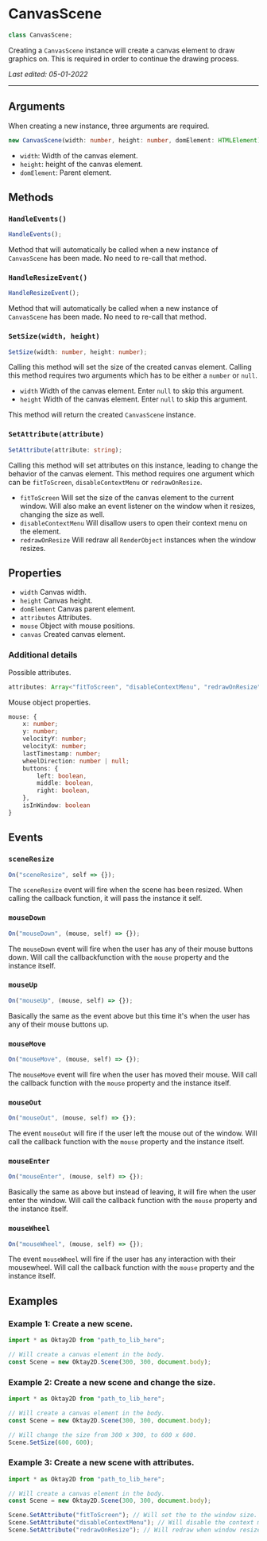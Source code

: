 # CanvasScene

```ts
class CanvasScene;
```

Creating a ``CanvasScene`` instance will create a canvas element to draw graphics on. This is required in order to continue
the drawing process.


_Last edited: 05-01-2022_
- - -

## Arguments

When creating a new instance, three arguments are required.

```ts
new CanvasScene(width: number, height: number, domElement: HTMLElement);
```

- ``width``: Width of the canvas element.
- ``height``: height of the canvas element.
- ``domElement``: Parent element.

## Methods

### ``HandleEvents()``

```ts
HandleEvents();
```

Method that will automatically be called when a new instance of ``CanvasScene`` has been made. No need to re-call that method.

### ``HandleResizeEvent()`` 

```ts
HandleResizeEvent();
```

Method that will automatically be called when a new instance of ``CanvasScene`` has been made. No need to re-call that method.

### ``SetSize(width, height)`` 

```ts
SetSize(width: number, height: number);
```

Calling this method will set the size of the created canvas element. Calling this method requires two arguments which has to be
either a ``number`` or ``null``.

- ``width`` Width of the canvas element. Enter ``null`` to skip this argument.
- ``height`` Width of the canvas element. Enter ``null`` to skip this argument.

This method will return the created ``CanvasScene`` instance.

### ``SetAttribute(attribute)``

```ts
SetAttribute(attribute: string);
```

Calling this method will set attributes on this instance, leading to change the behavior of the canvas element. This method
requires one argument which can be ``fitToScreen``, ``disableContextMenu`` or ``redrawOnResize``.

- ``fitToScreen`` Will set the size of the canvas element to the current window. Will also make an event listener on the window when it resizes, changing the size as well.
- ``disableContextMenu`` Will disallow users to open their context menu on the element.
- ``redrawOnResize`` Will redraw all ``RenderObject`` instances when the window resizes.

## Properties

- ``width`` Canvas width.
- ``height`` Canvas height.
- ``domElement`` Canvas parent element.
- ``attributes`` Attributes.
- ``mouse`` Object with mouse positions.
- ``canvas`` Created canvas element.

### Additional details

Possible attributes.
```ts
attributes: Array<"fitToScreen", "disableContextMenu", "redrawOnResize">
```

Mouse object properties.
```ts
mouse: {
    x: number;
    y: number;
    velocityY: number;
    velocityX: number;
    lastTimestamp: number;
    wheelDirection: number | null;
    buttons: {
        left: boolean,
        middle: boolean,
        right: boolean,
    },
    isInWindow: boolean
}
```

## Events

### ``sceneResize``

```js
On("sceneResize", self => {});
```

The ``sceneResize`` event will fire when the scene has been resized. When calling the callback function, 
it will pass the instance it self.

### ``mouseDown``

```js
On("mouseDown", (mouse, self) => {});
```

The ``mouseDown`` event will fire when the user has any of their mouse buttons down. Will call the callbackfunction
with the ``mouse`` property and the instance itself.

### ``mouseUp``

```js
On("mouseUp", (mouse, self) => {});
```

Basically the same as the event above but this time it's when the user has any of their mouse buttons up.

### ``mouseMove`` 

```js
On("mouseMove", (mouse, self) => {});
```

The ``mouseMove`` event will fire when the user has moved their mouse. Will call the callback function with the ``mouse`` property and the instance itself.

### ``mouseOut``

```js
On("mouseOut", (mouse, self) => {});
```
 
The event ``mouseOut`` will fire if the user left the mouse out of the window. Will call the callback function with the ``mouse`` property and the instance itself.

### ``mouseEnter``

```js
On("mouseEnter", (mouse, self) => {});
```

Basically the same as above but instead of leaving, it will fire when the user enter the window. Will call the callback function with the ``mouse`` property and the instance itself.

### ``mouseWheel``

```js
On("mouseWheel", (mouse, self) => {});
```

The event ``mouseWheel`` will fire if the user has any interaction with their mousewheel. Will call the callback function with the ``mouse`` property and the instance itself. 

## Examples

### Example 1: Create a new scene.

```js
import * as Oktay2D from "path_to_lib_here";

// Will create a canvas element in the body.
const Scene = new Oktay2D.Scene(300, 300, document.body);
```

### Example 2: Create a new scene and change the size.

```js
import * as Oktay2D from "path_to_lib_here";

// Will create a canvas element in the body.
const Scene = new Oktay2D.Scene(300, 300, document.body);

// Will change the size from 300 x 300, to 600 x 600.
Scene.SetSize(600, 600);
```

### Example 3: Create a new scene with attributes.

```js
import * as Oktay2D from "path_to_lib_here";

// Will create a canvas element in the body.
const Scene = new Oktay2D.Scene(300, 300, document.body);

Scene.SetAttribute("fitToScreen"); // Will set the to the window size.
Scene.SetAttribute("disableContextMenu"); // Will disable the context menu.
Scene.SetAttribute("redrawOnResize"); // Will redraw when window resized.
```